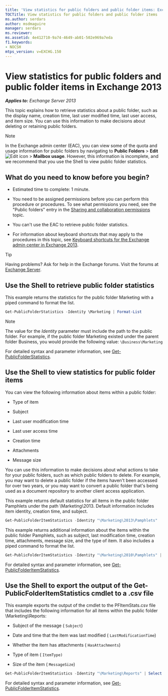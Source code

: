 ```yaml
---
title: 'View statistics for public folders and public folder items: Exchange 2013 Help'
TOCTitle: View statistics for public folders and public folder items
ms.author: serdars
author: msdmaguire
manager: serdars
ms.reviewer:
ms.assetid: 4e412710-9a74-4649-ab01-502e969a7eda
f1.keywords:
- NOCSH
mtps_version: v=EXCHG.150
---
```


# View statistics for public folders and public folder items in Exchange 2013

_**Applies to:** Exchange Server 2013_

This topic explains how to retrieve statistics about a public folder, such as the display name, creation time, last user modified time, last user access, and item size. You can use this information to make decisions about deleting or retaining public folders.

> [!NOTE]
> In the Exchange admin center (EAC), you can view some of the quota and usage information for public folders by navigating to **Public Folders** \> **Edit** ![Edit icon](images/ITPro_EAC_EditIcon.gif) \> **Mailbox usage**. However, this information is incomplete, and we recommend that you use the Shell to view public folder statistics.

## What do you need to know before you begin?

- Estimated time to complete: 1 minute.

- You need to be assigned permissions before you can perform this procedure or procedures. To see what permissions you need, see the "Public folders" entry in the [Sharing and collaboration permissions](sharing-and-collaboration-permissions-exchange-2013-help.md) topic.

- You can't use the EAC to retrieve public folder statistics.

- For information about keyboard shortcuts that may apply to the procedures in this topic, see [Keyboard shortcuts for the Exchange admin center in Exchange 2013](keyboard-shortcuts-in-the-exchange-admin-center-2013-help.md).

> [!TIP]
> Having problems? Ask for help in the Exchange forums. Visit the forums at [Exchange Server](https://social.technet.microsoft.com/forums/office/home?category=exchangeserver).

## Use the Shell to retrieve public folder statistics

This example returns the statistics for the public folder Marketing with a piped command to format the list.

```powershell
Get-PublicFolderStatistics -Identity \Marketing | Format-List
```

> [!NOTE]
> The value for the _Identity_ parameter must include the path to the public folder. For example, if the public folder Marketing existed under the parent folder Business, you would provide the following value: `\Business\Marketing`

For detailed syntax and parameter information, see [Get-PublicFolderStatistics](/powershell/module/exchange/get-publicfolderstatistics).

## Use the Shell to view statistics for public folder items

You can view the following information about items within a public folder:

- Type of item

- Subject

- Last user modification time

- Last user access time

- Creation time

- Attachments

- Message size

You can use this information to make decisions about what actions to take for your public folders, such as which public folders to delete. For example, you may want to delete a public folder if the items haven't been accessed for over two years, or you may want to convert a public folder that's being used as a document repository to another client access application.

This example returns default statistics for all items in the public folder Pamphlets under the path \Marketing\2013. Default information includes item identity, creation time, and subject.

```powershell
Get-PublicFolderItemStatistics -Identity "\Marketing\2013\Pamphlets"
```

This example returns additional information about the items within the public folder Pamphlets, such as subject, last modification time, creation time, attachments, message size, and the type of item. It also includes a piped command to format the list.

```powershell
Get-PublicFolderItemStatistics -Identity "\Marketing\2010\Pamphlets" | Format-List
```

For detailed syntax and parameter information, see [Get-PublicFolderItemStatistics](/powershell/module/exchange/get-publicfolderitemstatistics).

## Use the Shell to export the output of the Get-PublicFolderItemStatistics cmdlet to a .csv file

This example exports the output of the cmdlet to the PFItemStats.csv file that includes the following information for all items within the public folder \Marketing\Reports:

- Subject of the message ( `Subject`)

- Date and time that the item was last modified ( `LastModificationTime`)

- Whether the item has attachments ( `HasAttachments`)

- Type of item ( `ItemType)`

- Size of the item ( `MessageSize`)

```powershell
Get-PublicFolderItemStatistics -Identity "\Marketing\Reports" | Select Subject,LastModificationTime,HasAttachments,ItemType,MessageSize | Export-CSV C:\PFItemStats.csv
```

For detailed syntax and parameter information, see [Get-PublicFolderItemStatistics](/powershell/module/exchange/get-publicfolderitemstatistics).